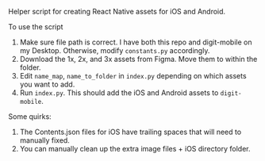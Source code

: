 Helper script for creating React Native assets for iOS and Android.

To use the script
1) Make sure file path is correct. I have both this repo and digit-mobile on my Desktop. Otherwise, modify `constants.py` accordingly.
2) Download the 1x, 2x, and 3x assets from Figma. Move them to within the folder.
3) Edit `name_map`, `name_to_folder` in `index.py` depending on which assets you want to add.
4) Run `index.py`. This should add the iOS and Android assets to `digit-mobile`.

Some quirks:
1) The Contents.json files for iOS have trailing spaces that will need to manually fixed.
2) You can manually clean up the extra image files + iOS directory folder.
